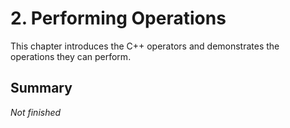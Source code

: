 # 2. Performing Operations

This chapter introduces the C++ operators and demonstrates the operations they can perform.

## Summary

_Not finished_